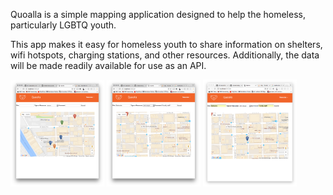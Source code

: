 Quoalla is a simple mapping application designed to help the homeless, particularly LGBTQ youth.

This app makes it easy for homeless youth to share information on shelters, wifi hotspots, charging stations, and other resources. Additionally, the data will be made readily available for use as an API.

<img src="https://github.com/robdevbot/quoalla/blob/master/screenshots/main.png?raw=true" width="150">
<img src="https://github.com/robdevbot/quoalla/blob/master/screenshots/addnew.png?raw=true" width="150">
<img src="https://github.com/robdevbot/quoalla/blob/master/screenshots/marker.png?raw=true" width="150">
